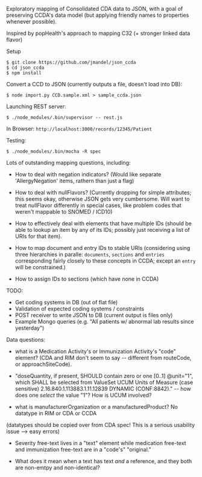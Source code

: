 Exploratory mapping of Consolidated CDA data to JSON, with a goal of preserving
CCDA's data model (but applying friendly names to properties whenever possible).

Inspired by popHealth's approach to mapping C32 (+ stronger linked data flavor)

Setup
```
$ git clone https://github.com/jmandel/json_ccda
$ cd json_ccda
$ npm install
```

Convert a CCD to JSON (currently outputs a file, doesn't load into DB):
```
$ node import.py CCD.sample.xml > sample_ccda.json
```

Launching REST server:
```
$ ./node_modules/.bin/supervisor -- rest.js
```

In Browser: `http://localhost:3000/records/12345/Patient`

Testing:
```
$ ./node_modules/.bin/mocha -R spec
```

Lots of outstanding mapping questions, including:

* How to deal with negation indicators? (Would like separate 'AllergyNegation' items, rathern than just a flag)

* How to deal with nullFlavors? (Currently dropping for simple attributes; this
seems okay, otherwise JSON gets very cumbersome.  Will want to treat
nullFlavor differently in special cases, like problem codes that weren't
mappable to SNOMED / ICD10)

* How to effectively deal with elements that have multiple IDs (should be able
to lookup an item by any of its IDs; possibly just receiving a list of URIs
for that item).

* How to map document and entry IDs to stable URIs (considering using three
hierarchies in paralle: `documents`, `sections` and `entries` corresponding
fairly closely to these concepts in CCDA; except an `entry` will be
constrained.)

* How to assign IDs to sections (which have none in CCDA)

TODO:
* Get coding systems in DB (out of flat file)
* Validation of expected coding systems / constraints
* POST receiver to write JSON to DB (current output is files only)
* Example Mongo queries (e.g. "All patients w/ abnormal lab results since yesterday")

Data questions:

* what is a Medication Activity's or Immunization Activity's "code" element?
  (CDA and RIM don't seem to say -- different from routeCode, or
approachSiteCode).

* "doseQuantity, if present, SHOULD contain zero or one [0..1]
@unit="1", which SHALL be selected from ValueSet UCUM Units of
Measure (case sensitive) 2.16.840.1.113883.1.11.12839
DYNAMIC (CONF:8842)." -- how does one _select_ the value "1"? How is UCUM involved?

* what is manufacturerOrganization or a manufacturedProduct? No datatype in RIM or CDA or CCDA

(datatypes should be copied over from CDA spec!  This is a serious usability
issue --> easy errors)

* Severity free-text lives in a "text" element while medication free-text and immunization free-text are in a "code's" "original." 

* What does it mean when a text has text _and_ a reference, and they both are non-emtpy and non-identical?

